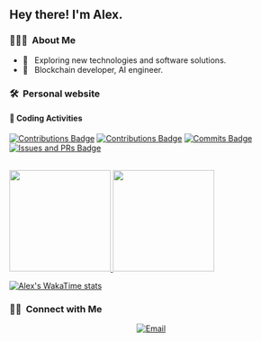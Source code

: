 

<h2> Hey there! I'm Alex.</h2>

<h3> 👨🏻‍💻 &nbsp;About Me </h3>

- 🤔 &nbsp; Exploring new technologies and software solutions.
- 🌱 &nbsp; Blockchain developer, AI engineer.

<h3> 🛠 &nbsp;Personal website</h3>


#### 🔨 Coding Activities

[![Contributions Badge](https://badges.strrl.dev/contributions/all/Alex-wuhu?style=flat-square)](https://github.com/Alex-wuhu)
[![Contributions Badge](https://badges.strrl.dev/contributions/weekly/Alex-wuhu?style=flat-square)](https://github.com/Alex-wuhu)
[![Commits Badge](https://badges.strrl.dev/commits/weekly/Alex-wuhu?style=flat-square)](https://github.com/Alex-wuhu)
[![Issues and PRs Badge](https://badges.strrl.dev/issues-and-prs/weekly/Alex-wuhu?style=flat-square)](https://github.com/Alex-wuhu)

<br/>

<a href="https://github.com/Alex-wuhu">
  <img height="180em" src="https://github-readme-stats.vercel.app/api?username=Alex-wuhu&theme=buefy&show_icons=true" />
  <img height="180em" src="https://github-readme-stats.vercel.app/api/top-langs/?username=Alex-wuhu&theme=buefy&layout=compact" />
</a>

<br/>

[![Alex's WakaTime stats](https://github-readme-stats.vercel.app/api/wakatime?username=Alexwuhu)](https://github.com/Alex-wuhu/github-readme-stats)

<h3> 🤝🏻 &nbsp;Connect with Me </h3>

<p align="center">
<a href="yanglongwei06@gmail.com"><img alt="Email" src="https://img.shields.io/badge/Email-yanglongwei06@gmail.com-blue?style=flat-square&logo=gmail"></a>
</p>

